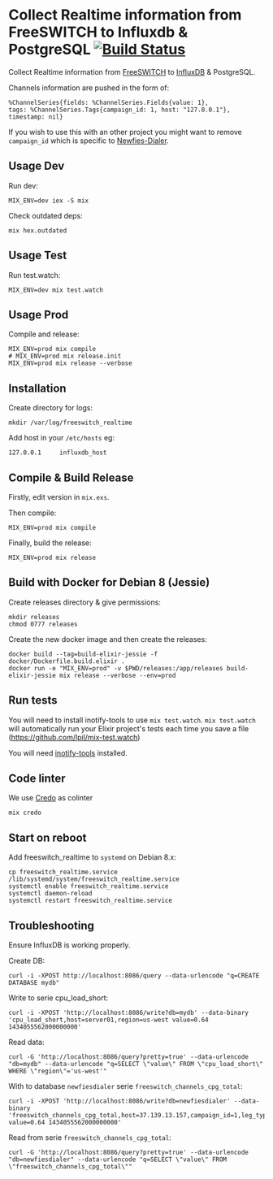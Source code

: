 # Collect Realtime information from FreeSWITCH to Influxdb & PostgreSQL [![Build Status](https://travis-ci.org/areski/freeswitch_realtime.svg?branch=master)](https://travis-ci.org/areski/freeswitch_realtime)


Collect Realtime information from [FreeSWITCH](https://freeswitch.org/) to [InfluxDB](https://influxdata.com/) & PostgreSQL.

Channels information are pushed in the form of:

    %ChannelSeries{fields: %ChannelSeries.Fields{value: 1},
    tags: %ChannelSeries.Tags{campaign_id: 1, host: "127.0.0.1"}, timestamp: nil}

If you wish to use this with an other project you might want to remove `campaign_id` which is specific to [Newfies-Dialer](https://www.newfies-dialer.org/).

## Usage Dev

Run dev:

    MIX_ENV=dev iex -S mix

Check outdated deps:

    mix hex.outdated

## Usage Test

Run test.watch:

    MIX_ENV=dev mix test.watch

## Usage Prod

Compile and release:

    MIX_ENV=prod mix compile
    # MIX_ENV=prod mix release.init
    MIX_ENV=prod mix release --verbose

## Installation

Create directory for logs:

    mkdir /var/log/freeswitch_realtime

Add host in your `/etc/hosts` eg:

    127.0.0.1     influxdb_host

## Compile & Build Release

Firstly, edit version in `mix.exs`.

Then compile:

    MIX_ENV=prod mix compile

Finally, build the release:

    MIX_ENV=prod mix release

## Build with Docker for Debian 8 (Jessie)

Create releases directory & give permissions:

    mkdir releases
    chmod 0777 releases

Create the new docker image and then create the releases:

    docker build --tag=build-elixir-jessie -f docker/Dockerfile.build.elixir .
    docker run -e "MIX_ENV=prod" -v $PWD/releases:/app/releases build-elixir-jessie mix release --verbose --env=prod

## Run tests

You will need to install inotify-tools to use `mix test.watch`.
`mix test.watch` will automatically run your Elixir project's tests each
time you save a file (https://github.com/lpil/mix-test.watch)

You will need [inotify-tools](https://github.com/rvoicilas/inotify-tools/wiki)
installed.

## Code linter

We use [Credo](https://github.com/rrrene/credo) as colinter

    mix credo

## Start on reboot

Add freeswitch_realtime to `systemd` on Debian 8.x:

    cp freeswitch_realtime.service /lib/systemd/system/freeswitch_realtime.service
    systemctl enable freeswitch_realtime.service
    systemctl daemon-reload
    systemctl restart freeswitch_realtime.service

## Troubleshooting

Ensure InfluxDB is working properly.

Create DB:

    curl -i -XPOST http://localhost:8086/query --data-urlencode "q=CREATE DATABASE mydb"

Write to serie cpu_load_short:

    curl -i -XPOST 'http://localhost:8086/write?db=mydb' --data-binary 'cpu_load_short,host=server01,region=us-west value=0.64 1434055562000000000'

Read data:

    curl -G 'http://localhost:8086/query?pretty=true' --data-urlencode "db=mydb" --data-urlencode "q=SELECT \"value\" FROM \"cpu_load_short\" WHERE \"region\"='us-west'"

With to database `newfiesdialer` serie `freeswitch_channels_cpg_total`:

    curl -i -XPOST 'http://localhost:8086/write?db=newfiesdialer' --data-binary 'freeswitch_channels_cpg_total,host=37.139.13.157,campaign_id=1,leg_type=1 value=0.64 1434055562000000000'

Read from serie `freeswitch_channels_cpg_total`:

    curl -G 'http://localhost:8086/query?pretty=true' --data-urlencode "db=newfiesdialer" --data-urlencode "q=SELECT \"value\" FROM \"freeswitch_channels_cpg_total\""
